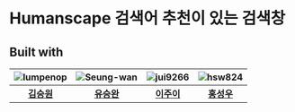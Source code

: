 # Humanscape 검색어 추천이 있는 검색창

## Built with
|![lumpenop](https://avatars.githubusercontent.com/u/68418005?v=4)|![Seung-wan](https://avatars.githubusercontent.com/u/51105841?v=4)|![jui9266](https://avatars.githubusercontent.com/u/103873136?v=4)|![hsw824](https://avatars.githubusercontent.com/u/79175916?v=4)|
|:---:|:---:|:---:|:---:|
|[**김승원**](https://github.com/lumpenop)|[**유승완**](https://github.com/Seung-wan)|[**이주이**](https://github.com/jui9266)|[**홍성우**](https://github.com/hsw824)